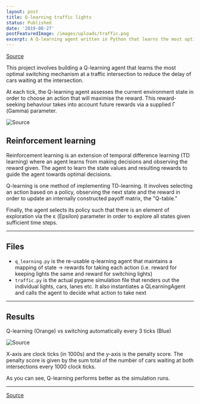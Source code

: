 ```yaml
---
layout: post
title: Q-learning traffic lights
status: Published
date: '2019-08-27'
postFeaturedImage: /images/uploads/traffic.png
excerpt: A Q-learning agent written in Python that learns the most optimal switching mechanism at a traffic intersection to reduce the delay of cars waiting at the intersection.
---
```


[Source](https://github.com/snjay/q-learning-traffic-lights)

This project involves building a Q-learning agent that learns the most optimal switching mechanism at a traffic intersection to reduce the delay of cars waiting at the intersection.

At each tick, the Q-learning agent assesses the current environment state in order to choose an action that will maximise the reward. This reward-seeking behaviour takes into account future rewards via a supplied Γ (Gamma) parameter.


![Source](/images/uploads/traffic_simulator.gif)

## Reinforcement learning

Reinforcement learning is an extension of temporal difference learning (TD learning) where an agent learns from making decisions and observing the reward given. The agent to learn the state values and resulting rewards to guide the agent towards optimal decisions.

Q-learning is one method of implementing TD-learning. It involves selecting an action based on a policy, observing the next state and the reward in order to update an internally constructed payoff matrix, the "Q-table."

Finally, the agent selects its policy such that there is an element of exploration via the ε (Epsilon) parameter in order to explore all states given sufficient time steps.

---



## Files

- `q_learning.py` is the re-usable q-learning agent that maintains a mapping of state -> rewards for taking each action (i.e. reward for keeping lights the same and reward for switching lights)
- `traffic.py` is the actual pygame simulation file that renders out the individual lights, cars, lanes etc. It also instantiates a QLearningAgent and calls the agent to decide what action to take next

---

## Results

Q-learning (Orange) vs switching automatically every 3 ticks (Blue)

![Source](/images/uploads/q-learning-results.png)

X-axis are clock ticks (in 1000s) and the y-axis is the penalty score. The penalty score is given by the sum total of the number of cars waiting at both intersections every 1000 clock ticks.

As you can see, Q-learning performs better as the simulation runs.

---


[Source](https://github.com/snjay/q-learning-traffic-lights)
